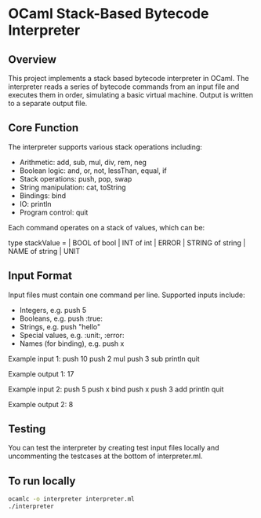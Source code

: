 # OCaml Stack-Based Bytecode Interpreter

## Overview 

This project implements a stack based bytecode interpreter in OCaml. The interpreter reads a series of bytecode commands from an input file and executes them in order, simulating a basic virtual machine. Output is written to a separate output file.


## Core Function

The interpreter supports various stack operations including:

- Arithmetic: add, sub, mul, div, rem, neg  
- Boolean logic: and, or, not, lessThan, equal, if  
- Stack operations: push, pop, swap  
- String manipulation: cat, toString  
- Bindings: bind  
- IO: println  
- Program control: quit

Each command operates on a stack of values, which can be:


type stackValue =
  | BOOL of bool
  | INT of int
  | ERROR
  | STRING of string
  | NAME of string
  | UNIT



## Input Format  

Input files must contain one command per line. Supported inputs include:

- Integers, e.g. push 5  
- Booleans, e.g. push :true:  
- Strings, e.g. push "hello"  
- Special values, e.g. :unit:, :error:  
- Names (for binding), e.g. push x


Example input 1:
push 10
push 2
mul
push 3
sub
println
quit

Example output 1:
17

Example input 2:
push 5
push x
bind
push x
push 3
add
println
quit

Example output 2:
8


## Testing  

You can test the interpreter by creating test input files locally and uncommenting the testcases at the bottom of interpreter.ml.


## To run locally

```bash
ocamlc -o interpreter interpreter.ml
./interpreter
```
